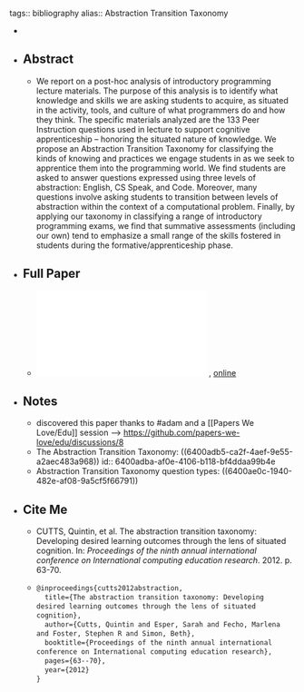 tags:: bibliography
alias:: Abstraction Transition Taxonomy

-
- ## Abstract
	- We report on a post-hoc analysis of introductory programming lecture materials. The purpose of this analysis is to identify what knowledge and skills we are asking students to acquire, as situated in the activity, tools, and culture of what programmers do and how they think. The specific materials analyzed are the 133 Peer Instruction questions used in lecture to support cognitive apprenticeship – honoring the situated nature of knowledge. We propose an Abstraction Transition Taxonomy for classifying the kinds of knowing and practices we engage students in as we seek to apprentice them into the programming world. We find students are asked to answer questions expressed using three levels of abstraction: English, CS Speak, and Code. Moreover, many questions involve asking students to transition between levels of abstraction within the context of a computational problem. Finally, by applying our taxonomy in classifying a range of introductory programming exams, we find that summative assessments (including our own) tend to emphasize a small range of the skills fostered in students during the formative/apprenticeship phase.
- ## Full Paper
	- ![local copy](../assets/abstraction-transition-taxonomy_1677765525085_0.pdf) , [online](https://eprints.gla.ac.uk/72058/1/72058.pdf)
- ## Notes
	- discovered this paper thanks to #adam and a [[Papers We Love/Edu]] session --> https://github.com/papers-we-love/edu/discussions/8
	- The Abstraction Transition Taxonomy: ((6400adb5-ca2f-4aef-9e55-a2aec483a968))
	  id:: 6400adba-af0e-4106-b118-bf4ddaa99b4e
	- Abstraction Transition Taxonomy question types: ((6400ae0c-1940-482e-af08-9a5cf5f66791))
- ## Cite Me
	- CUTTS, Quintin, et al. The abstraction transition taxonomy: Developing desired learning outcomes through the lens of situated cognition. In: *Proceedings of the ninth annual international conference on International computing education research*. 2012. p. 63-70.
	- ```
	  @inproceedings{cutts2012abstraction,
	    title={The abstraction transition taxonomy: Developing desired learning outcomes through the lens of situated cognition},
	    author={Cutts, Quintin and Esper, Sarah and Fecho, Marlena and Foster, Stephen R and Simon, Beth},
	    booktitle={Proceedings of the ninth annual international conference on International computing education research},
	    pages={63--70},
	    year={2012}
	  }
	  ```